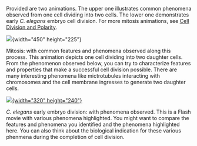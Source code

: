 Provided are two animations. The upper one illustrates common phenomena
observed from one cell dividing into two cells. The lower one
demonstrates early *C. elegans* embryo cell division. For more mitosis
animations, see [Cell Division and
Polarity](/cell-division-and-polarity "Cell Division and Polarity").

![](files/worm/CellDivisionComponents.jpg){width="450" height="225"}

Mitosis: with common features and phenomena observed along this process.
This animation depicts one cell dividing into two daughter cells. From
the phenomenon observed below, you can try to characterize features and
properties that make a successful cell division possible. There are many
interesting phenomena like mictrotubules interacting with chromosomes
and the cell membrane ingresses to generate two daughter cells.

[![](/files/worm/CECDI.jpg){width="320"
height="240"}](/files/worm/CellDivision.swf)

*C. elegans* early embryo division: with phenomena observed. This is a
Flash movie with various phenomena highlighted. You might want to
compare the features and phenomena you identified and the phenomena
highlighted here. You can also think about the biological indication for
these various phenmena during the completion of cell division.
